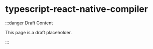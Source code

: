 # typescript-react-native-compiler

:::danger Draft Content

This page is a draft placeholder.

:::
